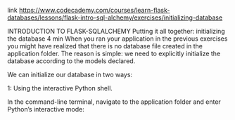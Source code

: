 link
https://www.codecademy.com/courses/learn-flask-databases/lessons/flask-intro-sql-alchemy/exercises/initializing-database

INTRODUCTION TO FLASK-SQLALCHEMY
Putting it all together: initializing the database
4 min
When you ran your application in the previous exercises you might have realized that there is no database file created in the application folder. The reason is simple: we need to explicitly initialize the database according to the models declared.

We can initialize our database in two ways:

1: Using the interactive Python shell.

In the command-line terminal, navigate to the application folder and enter Python’s interactive mode:
